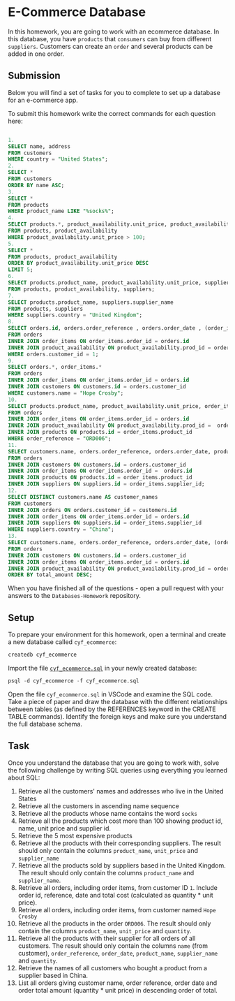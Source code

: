 # E-Commerce Database

In this homework, you are going to work with an ecommerce database. In this database, you have `products` that `consumers` can buy from different `suppliers`. Customers can create an `order` and several products can be added in one order.

## Submission

Below you will find a set of tasks for you to complete to set up a database for an e-commerce app.

To submit this homework write the correct commands for each question here:
```sql

1.
SELECT name, address
FROM customers
WHERE country = "United States";
2.
SELECT *
FROM customers
ORDER BY name ASC;
3.
SELECT *
FROM products
WHERE product_name LIKE "%socks%";
4.
SELECT products.*, product_availability.unit_price, product_availability.supp_id
FROM products, product_availability
WHERE product_availability.unit_price > 100;
5.
SELECT *
FROM products, product_availability
ORDER BY product_availability.unit_price DESC
LIMIT 5;
6.
SELECT products.product_name, product_availability.unit_price, suppliers.supplier_name
FROM products, product_availability, suppliers;
7.
SELECT products.product_name, suppliers.supplier_name
FROM products, suppliers
WHERE suppliers.country = "United Kingdom";
8.
SELECT orders.id, orders.order_reference , orders.order_date , (order_items.quantity * product_availability.unit_price) as total_cost 
FROM orders
INNER JOIN order_items ON order_items.order_id = orders.id
INNER JOIN product_availability ON product_availability.prod_id = order_items.product_id
WHERE orders.customer_id = 1;
9.
SELECT orders.*, order_items.*
FROM orders
INNER JOIN order_items ON order_items.order_id = orders.id
INNER JOIN customers ON customers.id = orders.customer_id
WHERE customers.name = "Hope Crosby";
10.
SELECT products.product_name, product_availability.unit_price, order_items.quantity
FROM orders
INNER JOIN order_items ON order_items.order_id = orders.id
INNER JOIN product_availability ON product_availability.prod_id =  order_items.product_id
INNER JOIN products ON products.id = order_items.product_id
WHERE order_reference = "ORD006";
11.
SELECT customers.name, orders.order_reference, orders.order_date, products.product_name, suppliers.supplier_name, order_items.quantity
FROM orders
INNER JOIN customers ON customers.id = orders.customer_id
INNER JOIN order_items ON order_items.order_id =  orders.id
INNER JOIN products ON products.id = order_items.product_id
INNER JOIN suppliers ON suppliers.id = order_items.supplier_id;
12.
SELECT DISTINCT customers.name AS customer_names
FROM customers
INNER JOIN orders ON orders.customer_id = customers.id
INNER JOIN order_items ON order_items.order_id = orders.id
INNER JOIN suppliers ON suppliers.id = order_items.supplier_id
WHERE suppliers.country = "China";
13.
SELECT customers.name, orders.order_reference, orders.order_date, (order_items.quantity * product_availability.unit_price) AS total_amount
FROM orders
INNER JOIN customers ON customers.id = orders.customer_id
INNER JOIN order_items ON order_items.order_id = orders.id
INNER JOIN product_availability ON product_availability.prod_id = order_items.product_id
ORDER BY total_amount DESC;
```

When you have finished all of the questions - open a pull request with your answers to the `Databases-Homework` repository.

## Setup

To prepare your environment for this homework, open a terminal and create a new database called `cyf_ecommerce`:

```sql
createdb cyf_ecommerce
```

Import the file [`cyf_ecommerce.sql`](./cyf_ecommerce.sql) in your newly created database:

```sql
psql -d cyf_ecommerce -f cyf_ecommerce.sql
```

Open the file `cyf_ecommerce.sql` in VSCode and examine the SQL code. Take a piece of paper and draw the database with the different relationships between tables (as defined by the REFERENCES keyword in the CREATE TABLE commands). Identify the foreign keys and make sure you understand the full database schema.

## Task

Once you understand the database that you are going to work with, solve the following challenge by writing SQL queries using everything you learned about SQL:

1. Retrieve all the customers' names and addresses who live in the United States
2. Retrieve all the customers in ascending name sequence
3. Retrieve all the products whose name contains the word `socks`
4. Retrieve all the products which cost more than 100 showing product id, name, unit price and supplier id.
5. Retrieve the 5 most expensive products
6. Retrieve all the products with their corresponding suppliers. The result should only contain the columns `product_name`, `unit_price` and `supplier_name`
7. Retrieve all the products sold by suppliers based in the United Kingdom. The result should only contain the columns `product_name` and `supplier_name`.
8. Retrieve all orders, including order items, from customer ID `1`. Include order id, reference, date and total cost (calculated as quantity * unit price).
9. Retrieve all orders, including order items, from customer named `Hope Crosby`
10. Retrieve all the products in the order `ORD006`. The result should only contain the columns `product_name`, `unit_price` and `quantity`.
11. Retrieve all the products with their supplier for all orders of all customers. The result should only contain the columns `name` (from customer), `order_reference`, `order_date`, `product_name`, `supplier_name` and `quantity`.
12. Retrieve the names of all customers who bought a product from a supplier based in China.
13. List all orders giving customer name, order reference, order date and order total amount (quantity * unit price) in descending order of total.

